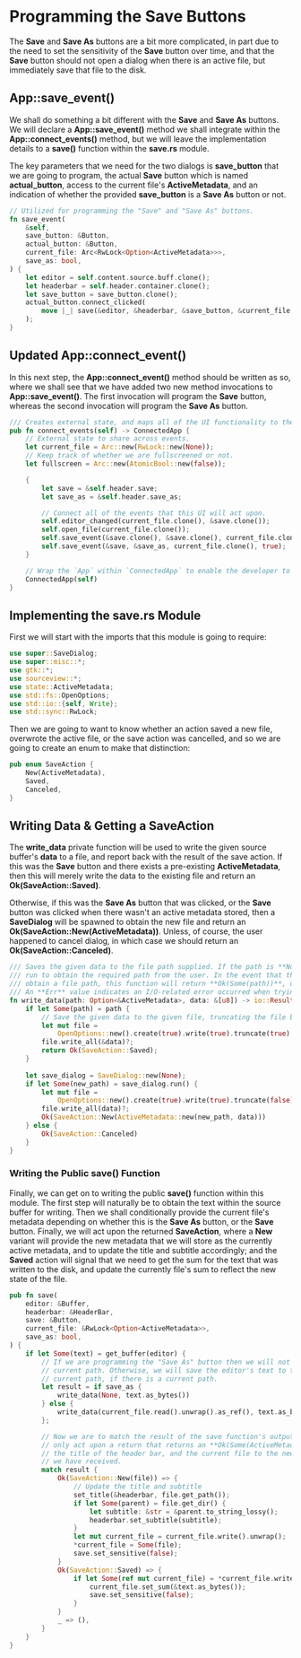 # Programming the Save Buttons

The **Save** and **Save As** buttons are a bit more complicated, in part due to
the need to set the sensitivity of the **Save** button over time, and that the
**Save** button should not open a dialog when there is an active file, but
immediately save that file to the disk.

## App::save_event()

We shall do something a bit different with the **Save** and **Save As** buttons.
We will declare a **App::save_event()** method we shall integrate within the
**App::connect_events()** method, but we will leave the implementation details
to a **save()** function within the **save.rs** module.

The key parameters that we need for the two dialogs is **save_button** that we
are going to program, the actual **Save** button which is named
**actual_button**, access to the current file's **ActiveMetadata**, and an
indication of whether the provided **save_button** is a **Save As** button
or not.

```rust
// Utilized for programming the "Save" and "Save As" buttons.
fn save_event(
    &self,
    save_button: &Button,
    actual_button: &Button,
    current_file: Arc<RwLock<Option<ActiveMetadata>>>,
    save_as: bool,
) {
    let editor = self.content.source.buff.clone();
    let headerbar = self.header.container.clone();
    let save_button = save_button.clone();
    actual_button.connect_clicked(
        move |_| save(&editor, &headerbar, &save_button, &current_file, save_as),
    );
}
```

## Updated App::connect_event()

In this next step, the **App::connect_event()** method should be written as so,
where we shall see that we have added two new method invocations to
**App::save_event()**. The first invocation will program the **Save** button,
whereas the second invocation will program the **Save As** button.

```rust
/// Creates external state, and maps all of the UI functionality to the UI.
pub fn connect_events(self) -> ConnectedApp {
    // External state to share across events.
    let current_file = Arc::new(RwLock::new(None));
    // Keep track of whether we are fullscreened or not.
    let fullscreen = Arc::new(AtomicBool::new(false));

    {
        let save = &self.header.save;
        let save_as = &self.header.save_as;

        // Connect all of the events that this UI will act upon.
        self.editor_changed(current_file.clone(), &save.clone());
        self.open_file(current_file.clone());
        self.save_event(&save.clone(), &save.clone(), current_file.clone(), false);
        self.save_event(&save, &save_as, current_file.clone(), true);
    }

    // Wrap the `App` within `ConnectedApp` to enable the developer to execute the program.
    ConnectedApp(self)
}
```

## Implementing the save.rs Module

First we will start with the imports that this module is going to require:

```rust
use super::SaveDialog;
use super::misc::*;
use gtk::*;
use sourceview::*;
use state::ActiveMetadata;
use std::fs::OpenOptions;
use std::io::{self, Write};
use std::sync::RwLock;
```

Then we are going to want to know whether an action saved a new file, overwrote
the active file, or the save action was cancelled, and so we are going to create
an enum to make that distinction:

```rust
pub enum SaveAction {
    New(ActiveMetadata),
    Saved,
    Canceled,
}
```

## Writing Data & Getting a SaveAction

The **write_data** private function will be used to write the given source
buffer's **data** to a file, and report back with the result of the save
action. If this was the **Save** button and there exists a pre-existing
**ActiveMetadata**, then this will merely write the data to the existing
file and return an **Ok(SaveAction::Saved)**.

Otherwise, if this was the **Save As** button that was clicked, or the **Save**
button was clicked when there wasn't an active metadata stored, then a
**SaveDialog** will be spawned to obtain the new file and return an
**Ok(SaveAction::New(ActiveMetadata))**. Unless, of course, the user
happened to cancel dialog, in which case we should return an
**Ok(SaveAction::Canceled)**.

```rust
/// Saves the given data to the file path supplied. If the path is **None**, a save dialog will
/// run to obtain the required path from the user. In the event that the dialog has to run to
/// obtain a file path, this function will return **Ok(Some(path))**, otherwise **Ok(None)**.
/// An **Err** value indicates an I/O-related error occurred when trying to save the file.
fn write_data(path: Option<&ActiveMetadata>, data: &[u8]) -> io::Result<SaveAction> {
    if let Some(path) = path {
        // Save the given data to the given file, truncating the file beforehand.
        let mut file =
            OpenOptions::new().create(true).write(true).truncate(true).open(path.get_path())?;
        file.write_all(&data)?;
        return Ok(SaveAction::Saved);
    }
    
    let save_dialog = SaveDialog::new(None);
    if let Some(new_path) = save_dialog.run() {
        let mut file =
            OpenOptions::new().create(true).write(true).truncate(false).open(&new_path)?;
        file.write_all(data)?;
        Ok(SaveAction::New(ActiveMetadata::new(new_path, data)))
    } else {
        Ok(SaveAction::Canceled)
    }
}
```

### Writing the Public save() Function

Finally, we can get on to writing the public **save()** function within this
module. The first step will naturally be to obtain the text within the source
buffer for writing. Then we shall conditionally provide the current file's
metadata depending on whether this is the **Save As** button, or the **Save**
button. Finally, we will act upon the returned **SaveAction**, where a **New**
variant will provide the new metadata that we will store as the currently
active metadata, and to update the title and subtitle accordingly; and the
**Saved** action will signal that we need to get the sum for the text that
was written to the disk, and update the currently file's sum to reflect the
new state of the file.

```rust
pub fn save(
    editor: &Buffer,
    headerbar: &HeaderBar,
    save: &Button,
    current_file: &RwLock<Option<ActiveMetadata>>,
    save_as: bool,
) {
    if let Some(text) = get_buffer(editor) {
        // If we are programming the "Save As" button then we will not use the
        // current path. Otherwise, we will save the editor's text to the
        // current path, if there is a current path.
        let result = if save_as {
            write_data(None, text.as_bytes())
        } else {
            write_data(current_file.read().unwrap().as_ref(), text.as_bytes())
        };

        // Now we are to match the result of the save function's output. We should
        // only act upon a return that returns an **Ok(Some(ActiveMetadata))**, setting
        // the title of the header bar, and the current file to the new path that
        // we have received.
        match result {
            Ok(SaveAction::New(file)) => {
                // Update the title and subtitle
                set_title(&headerbar, file.get_path());
                if let Some(parent) = file.get_dir() {
                    let subtitle: &str = &parent.to_string_lossy();
                    headerbar.set_subtitle(subtitle);
                }
                let mut current_file = current_file.write().unwrap();
                *current_file = Some(file);
                save.set_sensitive(false);
            }
            Ok(SaveAction::Saved) => {
                if let Some(ref mut current_file) = *current_file.write().unwrap() {
                    current_file.set_sum(&text.as_bytes());
                    save.set_sensitive(false);
                }
            }
            _ => (),
        }
    }
}
```
